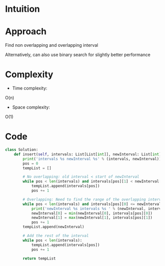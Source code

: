 # Intuition
<!-- Describe your first thoughts on how to solve this problem. -->

# Approach
<!-- Describe your approach to solving the problem. -->
Find non overlapping and overlapping interval

Alternatively, can also use binary search for slightly better performance
# Complexity
- Time complexity:
<!-- Add your time complexity here, e.g. $$O(n)$$ -->
O(n)

- Space complexity:
<!-- Add your space complexity here, e.g. $$O(n)$$ -->
O(1)

# Code
```py
class Solution:
    def insert(self, intervals: List[List[int]], newInterval: List[int]) -> List[List[int]]:
        print('intervals %s newInterval %s' % (intervals, newInterval))
        pos = 0
        tempList = []

        # No overlapping: old interval < start of newInterval
        while pos < len(intervals) and intervals[pos][1] < newInterval[0]:
            tempList.append(intervals[pos])
            pos += 1

        # Overlapping: Need to find the range of the overlapping interval
        while pos < len(intervals) and intervals[pos][0] <= newInterval[1]:
            print('newInterval %s intervals %s ' % (newInterval, intervals[pos]))
            newInterval[0] = min(newInterval[0], intervals[pos][0])
            newInterval[1] = max(newInterval[1], intervals[pos][1])
            pos += 1
        tempList.append(newInterval)

        # Add the rest of the interval
        while pos < len(intervals):
            tempList.append(intervals[pos])
            pos += 1

        return tempList
```